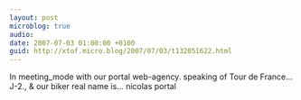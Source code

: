 ```yaml
---
layout: post
microblog: true
audio: 
date: 2007-07-03 01:00:00 +0100
guid: http://xtof.micro.blog/2007/07/03/t132051622.html
---
```

In meeting_mode with our portal web-agency. speaking of Tour de France... J-2., &amp; our biker real name is... nicolas portal
